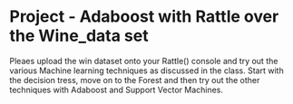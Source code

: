 # Project - Adaboost with Rattle over the Wine_data set

Pleaes upload the win dataset onto your Rattle() console and try out the various Machine learning techniques as discussed in the class.
Start with the decision tress, move on to the Forest and then try out the other techniques with Adaboost and Support Vector Machines.
